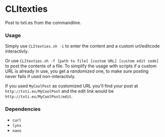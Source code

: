 # CLItexties

Post to txti.es from the commandline.

### Usage

Simply use `CLItexties.sh -i` to enter the content and a custom url/editcode interactivly.

Or use `CLItexties.sh -f [path to file] [custom URL] [custom edit code]` to post the contents of a file. To simplify the usage with scripts if a custom URL is already in use, you get a _randomized_ one, to make sure posting never fails if used non-interactivly.

If you used `MyCoolPost` as customized URL you'll find your post at `http://txti.es/MyCoolPost` and the edit link would be `http://txti.es/MyCoolPost/edit`.

### Dependencies

* `curl`
* `lynx`
* `nano`
